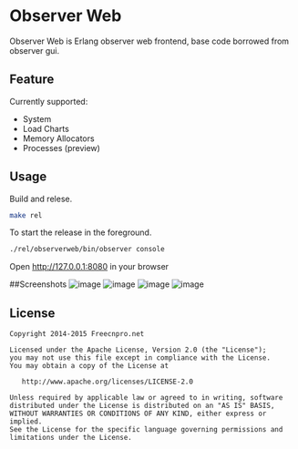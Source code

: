 Observer Web
============
Observer Web is Erlang observer web frontend, base code borrowed from observer gui.

## Feature
Currently supported:
* System
* Load Charts
* Memory Allocators
* Processes (preview)

## Usage
Build and relese.
```bash
make rel
```
To start the release in the foreground.
```bash
./rel/observerweb/bin/observer console
```
Open http://127.0.0.1:8080 in your browser


##Screenshots
![image](https://github.com/freecnpro/observer-web/blob/master/screenshots/screenshot_01.png)
![image](https://github.com/freecnpro/observer-web/blob/master/screenshots/screenshot_02.png)
![image](https://github.com/freecnpro/observer-web/blob/master/screenshots/screenshot_03.png)
![image](https://github.com/freecnpro/observer-web/blob/master/screenshots/screenshot_04.png)

## License

    Copyright 2014-2015 Freecnpro.net

    Licensed under the Apache License, Version 2.0 (the "License");
    you may not use this file except in compliance with the License.
    You may obtain a copy of the License at

       http://www.apache.org/licenses/LICENSE-2.0

    Unless required by applicable law or agreed to in writing, software
    distributed under the License is distributed on an "AS IS" BASIS,
    WITHOUT WARRANTIES OR CONDITIONS OF ANY KIND, either express or implied.
    See the License for the specific language governing permissions and
    limitations under the License.
